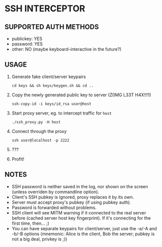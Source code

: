 SSH INTERCEPTOR
===============


SUPPORTED AUTH METHODS
----------------------
* publickey:  YES
* password:   YES
* other:      NO (maybe keyboard-interactive in the future?)


USAGE
-----

1. Generate fake client/server keypairs

    ```
    cd keys && sh keys/keygen.sh && cd ..
    ```

2. Copy the newly generated public key to server (Z0MG L33T H4X!!!1)

    ```
    ssh-copy-id -i keys/id_rsa user@host
    ```

4. Start proxy server, eg. to intercept traffic for `host`

    ```
    ./ssh_proxy.py -H host
    ```

5. Connect through the proxy

    ```
    ssh user@localhost -p 2222
    ```

5. ???

6. Profit!


NOTES
-----

* SSH password is neither saved in the log, nor shown on the screen (unless overriden by commandline option).
* Client's SSH pubkey is ignored, proxy replaces it by its own.
* Server must accept proxy's pubkey (if using pubkey auth).
* Password is forwarded without problems.
* SSH client will see MITM warning if it connected to the real server before (cached server host key fingerprint). If it's connecting for the first time, then... ;)
* You can have separate keypairs for client/server, just use the -a/-A and -b/-B options (mnemonic: Alice is the client, Bob the server; pubkey is not a big deal, privkey is ;))
